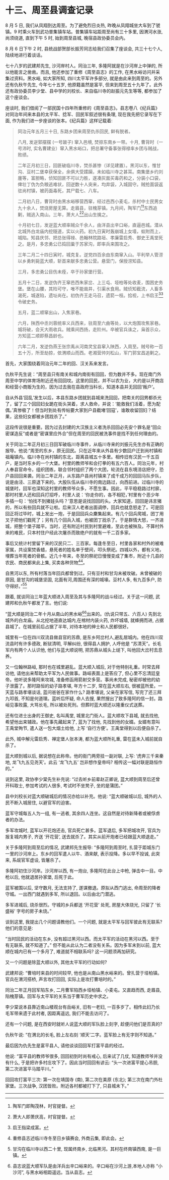 # 十三、周至县调查记录

8 月 5 日, 我们从凤翔到达周至。为了避免烈日炎热, 昨晚从凤翔城坐大车到了虢镇。9 时乘火车到武功普集镇车站。普集镇车站距周至尚有三十多里, 因渭河水涨, 尚须绕道, 直到下午 5 时, 始到周至县城, 晚宿县政协委员会内。

8 月 6 日下午 2 时, 县统战部贺部长振芳同志给我们召集了座谈会, 共三十七个人, 陆续地进行着谈话。

七十八岁的武建邦先生, 沙河岸村人。同治三年, 多隆阿就是在沙河岸上中弹的, 所以他能言之凿凿。而且, 他还参加了重修《周至县志》的工作, 在黑水峪访问并采集过资料。黑水峪, 如大家所知, 四川太平军许多部分, 就是由此来到周至的。另外还有仇秋午先生, 今年七十五岁, 他原籍虽然是富平, 但来到周至五十九年了。此外还有政协委员李少堂、县中学的刘校长、来自临川寺的赵振元先生等等, 都参加了这个座谈会。

座谈时, 我们借阅了一部民国十四年所重修的《周至县志》。县志卷八《纪兵篇》对同治年间来本县的太平军、捻军、回民军叙述很有条理, 现在我先把它录写在下面, 作为我们进一步座谈的张本。《纪兵篇》这样记载着:

> 同治元年五月三十日, 东路乡团来周至仇杀回民, 鲜有脱者。
> 
> 八月, 发逆郭摆摆 (一号跛子) 窜入邑境, 焚掠东南乡一带。十月, 曹背时（一号沛时, 实名曹建业）窜入黑水峪口，把总署守备事张得禄率乡团与贼战，败绩。
> 
> 二年正月初三日，回匪破临川寺，焚杀甚惨（详见建置）。黑河以东，惟甘沟、豆村二堡幸获保全，余俱大受蹂躏，未如临川寺之甚耳。南集堡乡约刘廛等，富胆略，侦知回匪不可以力胜，遂凑灰面买毒药和之，分装小口袋，俾壮丁伪为负粮逃难状，回逆数十人突来，均弃袋，入城固守。贼抢面袋返驻尚村镇，被药面毒死，其尸载七、八车。
> 
> 二月初八日，曹背时由黑水峪移营西窜，经过邑西小麦屯，杀村中士民男女九十余人，焚烧房屋无算。走眉县，驻槐芽镇。九月间，陶军门[<sup>1</sup>](#user-content-fn-1)[^1]东西追剿，贼逃入南山。三年，萧大人[<sup>2</sup>](#user-content-fn-2)[^2]出山生擒之。
> 
> 十月初七日，发逆蓝大顺率贼众千余人，由洋县出辛口峪，直逼邑城。潜从北城外白龙庙内挖隧道，实以火药。初九日寅时轰崩城上女墙，蚁附而上，城陷。知县庆邻、把总张得禄、邑翰林院路垣、孝廉雷启秀、御史王禹堂死之。是月，多忠勇公已捣回巢于苏家沟，即率兵来围攻之。
> 
> 三年二月二十四日寅时，城克复。逆党四百余由东南窜入山。平利举人管涝以乡勇刺毙蓝大顺，斩首来献多忠勇公营。悬营门，保授涝知县。
> 
> 三月，多忠勇公目伤未痊，卒于孙家堡行营。
>
> 五月十二日，发逆伪齐王窜邑西朱家岔、上三屯、垭柏等处收麦，围困史务堡。堡在山腰，其险可守，唯不能凿井，引渠水食用。贼侦知截流，人畜多渴死，城遂陷，遗址尚在。初伪齐王走马召，遗箭一枝。拾视，上书启王[<sup>3</sup>](#user-content-fn-3)[^3]令破史务。
> 
> 五月，蓝二顺窜出山，入焦家巷。
> 
> 六月，陕西中丞刘蓉统率义兵西来，驻周至六曲等处，以大炮围攻焦家巷。城将破，会天大雨收兵。贼乘间西扬，走阶州。卒被官兵诛之，枭首示众，方知蓝二顺即蔡昌龄也。
> 
> 六年二月，发逆伪燕王张宗禹从河南灵宝县窜入陕西，入周至。贼号称一百五十万，所至劫掠，依渭顺山而西。老湘营帅刘松山，军门郭宝昌追剿之。

首先，大家围绕着同治元年二年的回、汉关系来发言。

仇秋平先生说：“周至县只有南关和城内南街有回回，但为数并不多。现在南门外周至中学的体育场附近还有回回坟。这里的回民，并不以农为业，大约是以开商店和经营小商贩为生的，因为过去我在县政府当科长，知道本县并无回回‘叛户’。

自从外县‘回乱’发生以后，本县东路乡团就到县城来洗回回，把南关的回男都杀光了，留了三个回回妇女跪在街头哭着，求人救命，并说：‘能救我们活着，愿为配偶。’真惨极了！但当时到处有传帖要大家到户县截堵‘回寇’，谁敢收留回妇？结果，这些妇女都被乡团戕杀了。”

这段传说很是重要。因为过去封建的大汉族主义者洗杀回回必先安个罪名是“回众密谋造反”或者是“密谋里应外合”但在周至的回民被洗事件是找不到任何理由的。

关于同治二年正月初三日回军破临川寺事件，从临川寺来的刘振元先生亦有正确的报导。他说:“周至的东乡，原无回民。只在近年来从外县有少数回户迁到尚村镇和祖庵镇内。临川寺在尚村镇的东北，距离县城五十多里。相传旧有汉民一千五百户，是当时东乡的一个大堡。村里的教师爷和会打拳的有五六百人。同治元年，村人奉县官命令，组织团练，联合邻村组织了两个大团，轮流在县东境涝店把守，恐户县回回来袭。同治二年正月，从东路户县尚村镇来了成千成万的回回马队步队，说是由泾、三原退下来的。大股队伍从临川寺的南边路过，向西前进。过临川寺的城堡时，回军也深知这村里的教师爷众多，不愿生事。因此，平平稳稳路过村廓，那时村里人还和回兵打招呼，村里人说：‘你走你的，各不相犯，’村里有个恶少年多插一句：‘怕找不到猪娃头吗？’意思是说找回回的头。大家知道，回回是讳言猪的，所以有些回兵就不让啦。后来汉人老者出面调停，回兵也就息怒走了。可是回回正将过毕时，城上发出一炮，于是回回兵众麇集起来。有几个回兵爬城，团丁用叉子把他们戳死了；另有几个回兵入城，也被团丁戕杀了。于是群情大怒，一齐进城，把整个堡子踏平。当时，还有附近村民到村里避难，至此也被殃及。不算村外来的难民，只本村住户经此次屠杀而致绝户的就有一千二百多家。

事后又统计村里留下来的汉民只二、三百家。每逢冬至日，村里各家和村外的被难家属，共设案焚香蜡，悬死者的姓名单于壁间，叩头祭祀。四城以外，都有义地，埋葬当年死者的骨骸。近几十年来，冬至的祭祀日慢慢变成了集市，附近十几县的农民、商民都来此上集, 买卖各种货物[<sup>4</sup>](#user-content-fn-4)[^4]。

自黑河以东, 所有村落当年回兵都曾到过。只有豆村和甘沟未被攻破。未曾被破的原因, 是甘沟的城堡坚固, 北面有河,周围还有深的城壕。豆村人多, 有九百多户, 防守得好。”[<sup>5</sup>](#user-content-fn-5)[^5]

跟着, 就谈同治三年蓝大顺进入周至及其与多隆阿的战斗经过。关于这一问题, 武建邦和仇秋午都发了言。他们说:

“蓝大顺是同治二年十月从南山的黑水峪[<sup>6</sup>](#user-content-fn-6)[^6]出来的。(仇说只带五、六百人) 先到北城外的白龙庙。从北挖地道直达城内,在棺材内装火药, 炸坏城墙, 就蜂拥而进, 占据县城了。在城里前后占据了半年, 对待本地的绅士和人民都很好。

城里有一位在四川双流县做县官的苏鼎, 是东乡阿岔村人,避乱居城内。他在四川双流县时有许多德政, 断狱清明, 平解纠纷, 很得县人拥护, 人呼他是 “苏清天”。长毛军内有两个人认识他, 他们与蓝大顺说明, 把苏鼎从城头上缒下, 叫他回大岔村去息养。

又一位翰林路峘, 那时也在城里避乱。蓝大顺入城后, 对于他特别礼重。时常去拜访他, 请他出来帮助太平军为人民做事。路峘表面上是答应了, 但心里不忘清廷皇帝。他听说多隆阿来攻城, 准备修函用箭射交多营。事尚未完成, 秘密却被他的幼子泄露了。那时路恒的幼子路孝堪, 年方十二岁, 常在蓝大顺左右, 很被蓝所爱。一天蓝与路孝堪谈话, 蓝问爸爸在家作什么? 路孝堪说, 父亲在家写信, 写完了还三拜九叩首, 不知是何道理。蓝听后怀疑, 命人去搜, 果然搜出了致多隆阿的信一封。路峘见事败露, 大骂长毛, 所以被处死刑。但葬时蓝大顺还以隆重仪式送葬。

还有位进士出身的王御史, 名叫禹堂, 城里北门街人。蓝大顺攻下县城, 就去找他, 希望他出来辅政。他在事先藏起来了, 蓝为了找他, 先找到他的女婿。女婿有意叫王禹堂殉节, 遣人送一包大烟土给他, 上写 ‘自行方便’。王禹堂得到以后便自杀了。

此外, 城中解元雷启秀、禅定堡人张本涛, 都为蓝大顺所礼重, 雷在蓝未入城前就自杀了。

蓝大顺到城以后, 据说想在此称帝。他的衙门两旁挂一副对联, 上写: ‘虎奔三千来秦地, 龙飞九五见尧天’。此云 ‘龙飞九五’ 岂非想作皇帝吗? 相传这一幅对联是路恒作的。”

说到这里, 政协李少棠先生补充说: “过去听乡前辈赵正卿说, 蓝大顺到周至后还曾开科取士, 参加考试的人很多, 考试时不坐凳子, 坐的是蒲团。”

县中刘校长对蓝大顺破城后的情况亦给以补充。他说: “蓝大顺破城以后, 城外的人民不断入城居住, 以避官军的迫害。

蓝军守城每五人为一组, 有一逃者, 其余四人连坐。这自然是对待新降者或被俘虏者的办法。

多军攻城时, 蓝军以开花炮还击, 官兵死亡甚多。蓝军退后, 多军把城攻开, 官兵为报复城内男子, 齐送 ‘开花营’, 送去就杀了。其实从前开炮者已经跟蓝大顺退走。”

关于多隆阿到周至后的情况, 武建邦先生报导: “多隆阿到周至时, 扎营于距城东门一里的沙河岸上。东乡的回军遣人以牛、酒来献, 表示投降。多以早不投诚, 此突来, 系觇官军虚设, 皆屠杀了。

多隆阿初住沙河岸。沙河岸以西, 有一炮台, 多隆阿在此台上中枪, 弹击中一目。中枪以后, 他就退居孙家堡, 后死于此。

蓝军被围以后, 坚守数月, 无法支持了, 遂谋撤退。原拟从西门逃出, 命周至的降者守城。一出西门就遇到多军, 所以退回。以后由北门潜逃。

多军进城后, 烧杀很烈。守城的乡兵都送 ‘开花营’ 处死, 房屋大体烧光, 只留了 ‘长盛裕’ 字号的房子未烧。”

谈到这里, 我提出几个问题请教他们。一个问题, 就是太平军与回军彼此有无联系? 他们的意见是:

“当时回民的活动在东乡, 没有超过黑河以西。而太平军的活动在黑河以西。至于有无联系, 就不知道了。” 但不能从此认为二者没有关系。因为多军未到以前, 蓝大顺在城内已有一个多月了, 难道就不相联系吗? 这一问题须再加研究。

又一个问题是除蓝大顺以外, 其他太平军的行动如何?

武建邦说: “曹培时来县的时间较早, 他也是从南山黑水峪来的。曾扎营于垭柏镇。官兵在渭河搭桥, 声言攻打回回, 实际上是攻打曹培时的。”

同治二年正月回军陷东乡, 二月曹军陷西乡垭柏镇、小麦屯。又直趋而西, 走眉县, 陷槐芽镇。回军与太平军的关系当于曹军历史中求之。

李少棠说本县靠近南山楼观台有岳峪关, 旧有一老妇, 一百多岁了。相传此妇乃长毛军带来遗于此村者, 因距离遥远, 我们不能去访问了。

还有一个问题, 是在西安时就听人说蓝大顺的军队脸上刻字, 趁便问他们是否真的?

仇秋午说: “在渭北的长毛, 脸上左右刻 ‘顺天’二字。蓝军脸上有无字则不知道。”

最后因为仇先生是富平县人, 请他谈谈回回军打富平县的经过。

他说: “富平县的教师爷很多, 回回初到时尚有戒心, 后来试了几仗, 知道教师爷并没有什么, 于是把许多村庄攻下了。因此当时回回有谚云: “头一次进富平提心吊胆, 第二次进富平马踏平川。”

回回攻打富平三次: 第一次在靖国寺 (南), 第二次在美原 (东北); 第三次在南门外杜家堡。三次战争, 汉团皆败。附近各村都被打下了, 只县城未下。”

---
[^1]: 陶军门即陶茂林，时官提督。
[^2]: 萧大人即萧庆高，时官提督。
[^3]: 启王指梁成富。
[^4]: 重修县志述临川寺冬至日乡镇赛会, 外商云集, 即此会。
[^5]: 甘沟在临川寺以西二十里, 现属终南乡, 北临黑河。其村在终南镇西南, 是一巨镇。
[^6]: 县志说蓝大顺军队是由洋兵出辛口峪来的。辛口峪在沙河上游,本地人亦称 “小沙河”, 与黑水峪相距遥远。当从县志。
